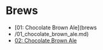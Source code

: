 # Brews
   * [01: Chocolate Brown Ale](brews
   * /01_chocolate_brown_ale.md)
   * [02: Chocolate Brown Ale](brews/02_chocolate_brown_ale_md.md)



